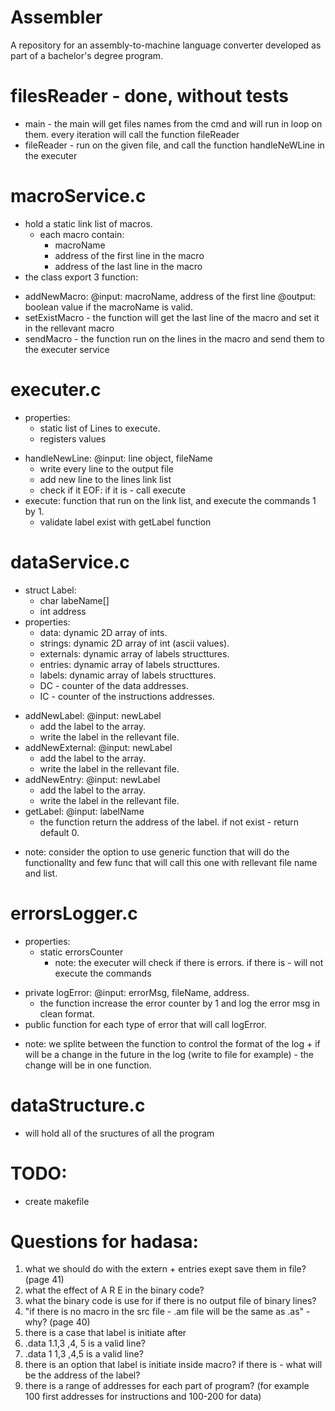 # Assembler

A repository for an assembly-to-machine language converter developed as part of a bachelor's degree program.

# filesReader - done, without tests

- main - the main will get files names from the cmd and will run in loop on them. every iteration will call the function fileReader
- fileReader - run on the given file, and call the function handleNeWLine in the executer

# macroService.c

- hold a static link list of macros.
  - each macro contain:
    - macroName
    - address of the first line in the macro
    - address of the last line in the macro
- the class export 3 function:

* addNewMacro:
  @input: macroName, address of the first line
  @output: boolean value if the macroName is valid.
* setExistMacro - the function will get the last line of the macro and set it in the rellevant macro
* sendMacro - the function run on the lines in the macro and send them to the executer service

# executer.c

- properties:
  - static list of Lines to execute.
  - registers values

* handleNewLine:
  @input: line object, fileName
  - write every line to the output file
  - add new line to the lines link list
  - check if it EOF: if it is - call execute
* execute: function that run on the link list, and execute the commands 1 by 1.
  - validate label exist with getLabel function

# dataService.c

- struct Label:
  - char labeName[]
  - int address
- properties:
  - data: dynamic 2D array of ints.
  - strings: dynamic 2D array of int (ascii values).
  - externals: dynamic array of labels structtures.
  - entries: dynamic array of labels structtures.
  - labels: dynamic array of labels structtures.
  - DC - counter of the data addresses.
  - IC - counter of the instructions addresses.

* addNewLabel:
  @input: newLabel
  - add the label to the array.
  - write the label in the rellevant file.
* addNewExternal:
  @input: newLabel
  - add the label to the array.
  - write the label in the rellevant file.
* addNewEntry:
  @input: newLabel
  - add the label to the array.
  - write the label in the rellevant file.
* getLabel:
  @input: labelName
  - the function return the address of the label. if not exist - return default 0.

- note: consider the option to use generic function that will do the functionallty and few func that will call this one with rellevant file name and list.

# errorsLogger.c

- properties:
  - static errorsCounter
    - note: the executer will check if there is errors. if there is - will not execute the commands

* private logError:
  @input: errorMsg, fileName, address.
  - the function increase the error counter by 1 and log the error msg in clean format.
* public function for each type of error that will call logError.

- note: we splite between the function to control the format of the log + if will be a change in the future in the log (write to file for example) - the change will be in one function.

# dataStructure.c

- will hold all of the sructures of all the program


# TODO:
- create makefile

# Questions for hadasa:

1. what we should do with the extern + entries exept save them in file? (page 41)
2. what the effect of A R E in the binary code?
3. what the binary code is use for if there is no output file of binary lines?
4. "if there is no macro in the src file - .am file will be the same as .as" - why? (page 40)
5. there is a case that label is initiate after
6. .data 1.1,3 ,4, 5 is a valid line?
7. .data 1 1,3 ,4,5 is a valid line?
8. there is an option that label is initiate inside macro? if there is - what will be the address of the label?
9. there is a range of addresses for each part of program? (for example 100 first addresses for instructions and 100-200 for data)